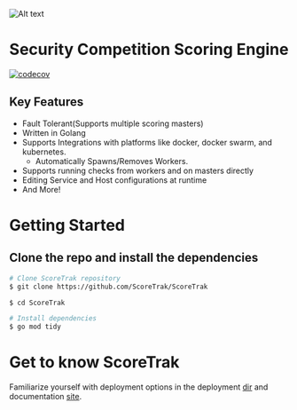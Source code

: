 ![Alt text](./images/logo.svg "Logo")

<h1 align="center">Security Competition Scoring Engine</h1>

[![codecov](https://codecov.io/gh/ScoreTrak/ScoreTrak/branch/master/graph/badge.svg?token=WCHRWVG6B0)](https://codecov.io/gh/ScoreTrak/ScoreTrak)

## Key Features

* Fault Tolerant(Supports multiple scoring masters)
* Written in Golang
* Supports Integrations with platforms like docker, docker swarm, and kubernetes.
    * Automatically Spawns/Removes Workers.
* Supports running checks from workers and on masters directly
* Editing Service and Host configurations at runtime
* And More!
# Getting Started

## Clone the repo and install the dependencies
```bash
# Clone ScoreTrak repository
$ git clone https://github.com/ScoreTrak/ScoreTrak

$ cd ScoreTrak

# Install dependencies
$ go mod tidy
```

# Get to know ScoreTrak

Familiarize yourself with deployment options in the deployment [dir](deploy/README.md) and documentation [site](https://scoretrak.github.io).

